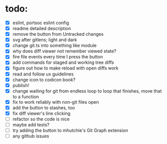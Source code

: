 # todo:

- [x] eslint, portsoc eslint config
- [x] readme detailed description
- [x] remove the button from Untracked changes
- [x] svg after gitlens; light and dark
- [x] change git.ts into something like module
- [x] why does diff viewer not remember viewed state?
- [x] fire file events every time I press the button
- [x] add commands for staged and working tree diffs
- [x] figure out how to make reload with open diffs work
- [x] read and follow ux guidelines
- [x] change icon to codicon book?
- [x] publish!
- [x] change waiting for git from endless loop to loop that finishes, move that to a function
- [x] fix to work reliably with non-git files open
- [x] add the button to stashes, too
- [x] fix diff viewer's line clicking
- [ ] refactor so the code is nice
- [ ] maybe add tests?
- [ ] try adding the button to mhutchie's Git Graph extension
- [ ] any github issues
